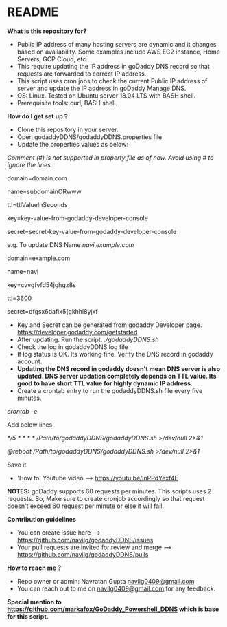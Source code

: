 # README #


**What is this repository for?**

* Public IP address of many hosting servers are dynamic and it changes based on availability. Some examples include AWS EC2 instance, Home Servers, GCP Cloud, etc.
* This require updating the IP address in goDaddy DNS record so that requests are forwarded to correct IP address.
* This script uses cron jobs to check the current Public IP address of server and update the IP address in goDaddy Manage DNS. 
* OS: Linux. Tested on Ubuntu server 18.04 LTS with BASH shell.
* Prerequisite tools: curl, BASH shell.

**How do I get set up ?**

* Clone this repository in your server.
* Open godaddyDDNS/godaddyDDNS.properties file
* Update the properties values as below:

*Comment (#) is not supported in property file as of now. Avoid using # to ignore the lines.*

domain=domain.com

name=subdomainORwww

ttl=ttlValueInSeconds

key=key-value-from-godaddy-developer-console

secret=secret-key-value-from-godaddy-developer-console


e.g. To update DNS Name *navi.example.com*

domain=example.com

name=navi

key=cvvgfvfd54jghgz8s

ttl=3600

secret=dfgsx6daflx5]gkhhi8yjxf

* Key and Secret can be generated from godaddy Developer page. https://developer.godaddy.com/getstarted
* After updating. Run the script.
*./godaddyDDNS.sh*
* Check the log in godaddyDDNS.log file
* If log status is OK. Its working fine. Verify the DNS record in godaddy account.
* **Updating the DNS record in godaddy doesn't mean DNS server is also updated. DNS server updation completely depends on TTL value. Its good to have short TTL value for highly dynamic IP address.**
* Create a crontab entry to run the godaddyDDNS.sh file every five minutes.

*crontab -e*

Add below lines

*\*/5 * * * * /Path/to/godaddyDDNS/godaddyDDNS.sh >/dev/null 2>&1*

*@reboot /Path/to/godaddyDDNS/godaddyDDNS.sh >/dev/null 2>&1*

Save it

* 'How to' Youtube video --> https://youtu.be/lnPPdYexf4E

**NOTES:**
goDaddy supports 60 requests per minutes. This scripts uses 2 requests. So, Make sure to create cronjob accordingly so that request doesn't exceed 60 request per minute or else it will fail.


**Contribution guidelines**

* You can create issue here --> https://github.com/navilg/godaddyDDNS/issues
* Your pull requests are invited for review and merge --> https://github.com/navilg/godaddyDDNS/pulls

**How to reach me ?**

* Repo owner or admin: Navratan Gupta <navilg0409@gmail.com>
* You can reach out to me on navilg0409@gmail.com for any feedback.

**Special mention to https://github.com/markafox/GoDaddy_Powershell_DDNS which is base for this script.**

